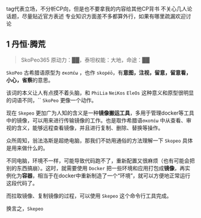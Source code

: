 
tag代表立场，不分析CP向，但是也不要拿我的内容给其他CP背书
不关心几人论话题，尽量贴近官方表述
专业知识方面差不多都算外行，如果有哪里疏漏欢迎讨论


## 1 丹恒·腾荒

> SkoPeo365
> 原动力：██，泰坦权能：大地，命途：██


`SkoPeo` 古希腊语原型为 `σκοπέω` ，也作 `skopéō`，有**意图，注视，留意，留意看，小心，省察**的意思。

该词的本义让人有点摸不着头脑，和 `PhiLia` `NeiKos` `EleOs` 这种意义和原型很明显的词语不同，``
`SkoPeo` 更像一个动作。

现在 `Skepeo` 更加广为人知的含义是一种**镜像搬运工具**，多用于管理docker等工具中的镜像，可以用来进行传输镜像的工作。也是取作希腊语`σκοπέω` 中从查看、审视的含义，能够远程查看镜像，并且进行复制、删除、替换等操作。

众所周知，翁法洛斯是超绝电脑，那我们不妨用通俗的方法理解一下 `Skopeo` 具体是用来做什么的。

不同电脑，环境不一样，可能导致代码跑不了，重新配置又很麻烦（也有可能会把别的东西搞崩）。这时，就需要使用 `Docker` 把一些环境和应用打包成**镜像**，再实例化为**容器**，相当于在docker中重新制造了一个“环境”，就可以方便地正常运行这段代码了。

而拉取镜像、复制镜像的过程，可以使用 `Skepeo` 这个命令行工具完成。

换言之，`Skepeo` 